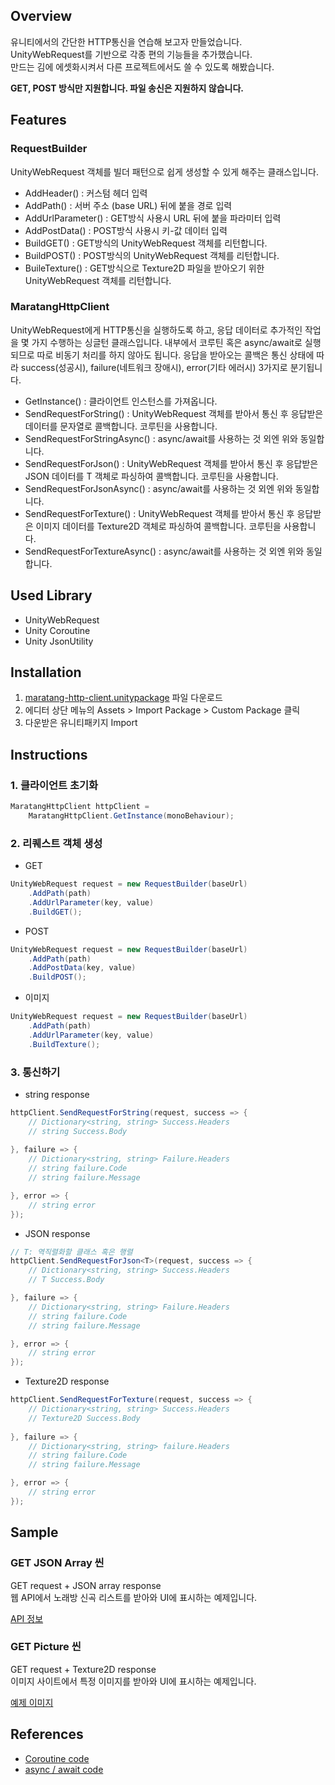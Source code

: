 ## Overview
유니티에서의 간단한 HTTP통신을 연습해 보고자 만들었습니다.<br>
UnityWebRequest를 기반으로 각종 편의 기능들을 추가했습니다.<br>
만드는 김에 에셋화시켜서 다른 프로젝트에서도 쓸 수 있도록 해봤습니다.<br>

**GET, POST 방식만 지원합니다. 파일 송신은 지원하지 않습니다.**

## Features
### RequestBuilder
UnityWebRequest 객체를 빌더 패턴으로 쉽게 생성할 수 있게 해주는 클래스입니다.

- AddHeader() : 커스텀 헤더 입력
- AddPath() : 서버 주소 (base URL) 뒤에 붙을 경로 입력
- AddUrlParameter() : GET방식 사용시 URL 뒤에 붙을 파라미터 입력
- AddPostData() : POST방식 사용시 키-값 데이터 입력
- BuildGET() : GET방식의 UnityWebRequest 객체를 리턴합니다.
- BuildPOST() : POST방식의 UnityWebRequest 객체를 리턴합니다.
- BuileTexture() : GET방식으로 Texture2D 파일을 받아오기 위한 UnityWebRequest 객체를 리턴합니다.

### MaratangHttpClient
UnityWebRequest에게 HTTP통신을 실행하도록 하고, 응답 데이터로 추가적인 작업을 몇 가지 수행하는 싱글턴 클래스입니다. 내부에서 코루틴 혹은 async/await로 실행되므로 따로 비동기 처리를 하지 않아도 됩니다. 응답을 받아오는 콜백은 통신 상태에 따라 success(성공시), failure(네트워크 장애시), error(기타 에러시) 3가지로 분기됩니다.

- GetInstance() : 클라이언트 인스턴스를 가져옵니다.
- SendRequestForString() : UnityWebRequest 객체를 받아서 통신 후 응답받은 데이터를 문자열로 콜백합니다. 코루틴을 사용합니다.
- SendRequestForStringAsync() : async/await를 사용하는 것 외엔 위와 동일합니다.
- SendRequestForJson<T>() : UnityWebRequest 객체를 받아서 통신 후 응답받은 JSON 데이터를 T 객체로 파싱하여 콜백합니다. 코루틴을 사용합니다.
- SendRequestForJsonAsync<T>() : async/await를 사용하는 것 외엔 위와 동일합니다.
- SendRequestForTexture() : UnityWebRequest 객체를 받아서 통신 후 응답받은 이미지 데이터를 Texture2D 객체로 파싱하여 콜백합니다. 코루틴을 사용합니다.
- SendRequestForTextureAsync() : async/await를 사용하는 것 외엔 위와 동일합니다.

## Used Library
* UnityWebRequest
* Unity Coroutine
* Unity JsonUtility

## Installation
1. [maratang-http-client.unitypackage](https://github.com/maratangsoft/maratang-http-client-for-unity/blob/master/maratang-http-client.unitypackage) 파일 다운로드
2. 에디터 상단 메뉴의 Assets > Import Package > Custom Package 클릭
3. 다운받은 유니티패키지 Import

## Instructions
### 1. 클라이언트 초기화
```csharp
MaratangHttpClient httpClient = 
    MaratangHttpClient.GetInstance(monoBehaviour);
```

### 2. 리퀘스트 객체 생성
* GET
```csharp
UnityWebRequest request = new RequestBuilder(baseUrl)
    .AddPath(path)
    .AddUrlParameter(key, value)
    .BuildGET();
```

* POST
```csharp
UnityWebRequest request = new RequestBuilder(baseUrl)
    .AddPath(path)
    .AddPostData(key, value)
    .BuildPOST();
```

* 이미지
```csharp
UnityWebRequest request = new RequestBuilder(baseUrl)
    .AddPath(path)
    .AddUrlParameter(key, value)
    .BuildTexture();
```

### 3. 통신하기
* string response
```csharp
httpClient.SendRequestForString(request, success => {
    // Dictionary<string, string> Success.Headers
    // string Success.Body
    
}, failure => { 
    // Dictionary<string, string> Failure.Headers
    // string failure.Code
    // string failure.Message

}, error => { 
    // string error
});
```

* JSON response
```csharp
// T: 역직렬화할 클래스 혹은 행렬
httpClient.SendRequestForJson<T>(request, success => {
    // Dictionary<string, string> Success.Headers
    // T Success.Body

}, failure => { 
    // Dictionary<string, string> Failure.Headers
    // string failure.Code
    // string failure.Message

}, error => { 
    // string error
});
```

* Texture2D response
```csharp
httpClient.SendRequestForTexture(request, success => {
    // Dictionary<string, string> Success.Headers
    // Texture2D Success.Body
    
}, failure => { 
    // Dictionary<string, string> failure.Headers
    // string failure.Code
    // string failure.Message

}, error => { 
    // string error
});
```

## Sample
### GET JSON Array 씬
GET request + JSON array response<br>
웹 API에서 노래방 신곡 리스트를 받아와 UI에 표시하는 예제입니다.

[API 정보](https://pureani.tistory.com/4997)

### GET Picture 씬
GET request + Texture2D response<br>
이미지 사이트에서 특정 이미지를 받아와 UI에 표시하는 예제입니다.

[예제 이미지](https://cdn.pixabay.com/photo/2023/05/05/11/07/sweet-7972193_1280.jpg)

## References
* [Coroutine code](https://www.youtube.com/watch?v=IbdTbvyaB4o)
* [async / await code](https://github.com/Joseph-Cha/UnityWebRequestPractice)
